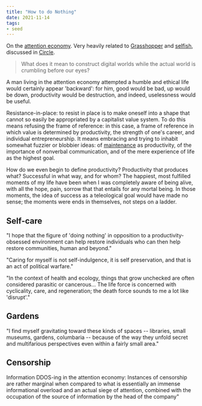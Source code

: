 ```yaml
---
title: "How to do Nothing"
date: 2021-11-14
tags:
- seed
---
```


On the [attention economy](thoughts/attention%20economy.md). Very heavily related to [Grasshopper](thoughts/The%20Grasshopper,%20Games,%20Life%20and%20Utopia.md) and [selfish](thoughts/selfish.md), discussed in [Circle](thoughts/Interact%20Circle%20W21.md).

> What does it mean to construct digital worlds while the actual world is crumbling before our eyes?

A man living in the attention economy attempted a humble and ethical life would certainly appear 'backward': for him, good would be bad, up would be down, productivity would be destruction, and indeed, uselessness would be useful.

Resistance-in-place: to resist in place is to make oneself into a shape that cannot so easily be appropriated by a capitalist value system. To do this means refusing the frame of reference: in this case, a frame of reference in which value is determined by productivity, the strength of one's career, and individual entrepreneurship. It means embracing and trying to inhabit somewhat fuzzier or blobbier ideas: of [maintenance](thoughts/creation%20vs%20maintenance.md) as productivity, of the importance of nonverbal communication, and of the mere experience of life as the highest goal.

How do we even begin to define productivity? Productivity that produces what? Successful in what way, and for whom? The happiest, most fulfilled moments of my life have been when I was completely aware of being alive, with all the hope, pain, sorrow that that entails for any mortal being. In those moments, the idea of success as a teleological goal would have made no sense; the moments were ends in themselves, not steps on a ladder.

## Self-care
"I hope that the figure of 'doing nothing' in opposition to a productivity-obsessed environment can help restore individuals who can then help restore communities, human and beyond."

"Caring for myself is not self-indulgence, it is self preservation, and that is an act of political warfare."

"In the context of health and ecology, things that grow unchecked are often considered parasitic or cancerous... The life force is concerned with cyclicality, care, and regeneration; the death force sounds to me a lot like 'disrupt'."

## Gardens
"I find myself gravitating toward these kinds of spaces -- libraries, small museums, gardens, columbaria -- because of the way they unfold secret and multifarious perspectives even within a fairly small area."

## Censorship
Information DDOS-ing in the attention economy: Instances of censorship are rather marginal when compared to what is essentially an immense informational overload and an actual siege of attention, combined with the occupation of the source of information by the head of the company"
